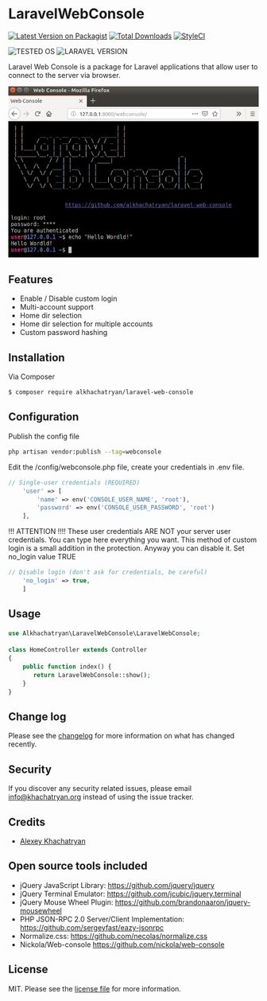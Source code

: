 # LaravelWebConsole

[![Latest Version on Packagist][ico-version]][link-packagist]
[![Total Downloads][ico-downloads]][link-downloads]
[![StyleCI][ico-styleci]][link-styleci]


![TESTED OS](https://img.shields.io/badge/Tested%20OS-Linux-brightgreen.svg)
![LARAVEL VERSION](https://img.shields.io/badge/Laravel%20Version-5.7.*-brightgreen.svg)

Laravel Web Console is a package for Laravel applications that allow user to connect to the server via browser. 

![Screenshot](screenshot.png)

## Features
* Enable / Disable custom login
* Multi-account support
* Home dir selection
* Home dir selection for multiple accounts
* Custom password hashing



## Installation

Via Composer

``` bash
$ composer require alkhachatryan/laravel-web-console
```

## Configuration

Publish the config file

```bash
php artisan vendor:publish --tag=webconsole
```

Edit the /config/webconsole.php file, create your credentials in .env file.

```php
// Single-user credentials (REQUIRED)
    'user' => [
        'name' => env('CONSOLE_USER_NAME', 'root'),
        'password' => env('CONSOLE_USER_PASSWORD', 'root')
    ],
```

!!! ATTENTION !!!!
These user credentials ARE NOT your server user credentials.
You can type here everything you want.
This method of custom login is a small addition in the protection.
Anyway you can disable it. Set no_login value TRUE

```php
// Disable login (don't ask for credentials, be careful)
    'no_login' => true,
    ]
```

## Usage
```php
use Alkhachatryan\LaravelWebConsole\LaravelWebConsole;

class HomeController extends Controller
{
    public function index() {
       return LaravelWebConsole::show();
    }
}
```

## Change log

Please see the [changelog](changelog.md) for more information on what has changed recently.


## Security

If you discover any security related issues, please email info@khachatryan.org instead of using the issue tracker.

## Credits

- [Alexey Khachatryan][link-author]

## Open source tools included

- jQuery JavaScript Library: https://github.com/jquery/jquery
- jQuery Terminal Emulator: https://github.com/jcubic/jquery.terminal
- jQuery Mouse Wheel Plugin: https://github.com/brandonaaron/jquery-mousewheel
- PHP JSON-RPC 2.0 Server/Client Implementation: https://github.com/sergeyfast/eazy-jsonrpc
- Normalize.css: https://github.com/necolas/normalize.css
- Nickola/Web-console https://github.com/nickola/web-console

## License

MIT. Please see the [license file](license) for more information.

[ico-version]: https://img.shields.io/packagist/v/alkhachatryan/laravel-web-console.svg?style=flat-square
[ico-downloads]: https://img.shields.io/packagist/dt/alkhachatryan/laravel-web-console.svg?style=flat-square
[ico-styleci]: https://styleci.io/repos/161024221/shield

[link-packagist]: https://packagist.org/packages/alkhachatryan/laravel-web-console
[link-downloads]: https://packagist.org/packages/alkhachatryan/laravel-web-console
[link-styleci]: https://github.styleci.io/repos/161024221
[link-author]: https://github.com/alkhachatryan
[link-contributors]: ../../contributors]
